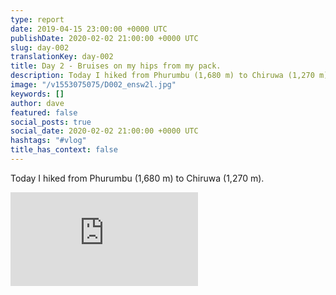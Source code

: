 ```yaml
---
type: report
date: 2019-04-15 23:00:00 +0000 UTC
publishDate: 2020-02-02 21:00:00 +0000 UTC
slug: day-002
translationKey: day-002
title: Day 2 - Bruises on my hips from my pack.
description: Today I hiked from Phurumbu (1,680 m) to Chiruwa (1,270 m).
image: "/v1553075075/D002_ensw2l.jpg"
keywords: []
author: dave
featured: false
social_posts: true
social_date: 2020-02-02 21:00:00 +0000 UTC
hashtags: "#vlog"
title_has_context: false
---
```


Today I hiked from Phurumbu (1,680 m) to Chiruwa (1,270 m).

<iframe class="youtube" src="https://www.youtube.com/embed/KDEIibvNGXE" frameborder="0" allow="accelerometer; autoplay; encrypted-media; gyroscope; picture-in-picture" allowfullscreen></iframe>

